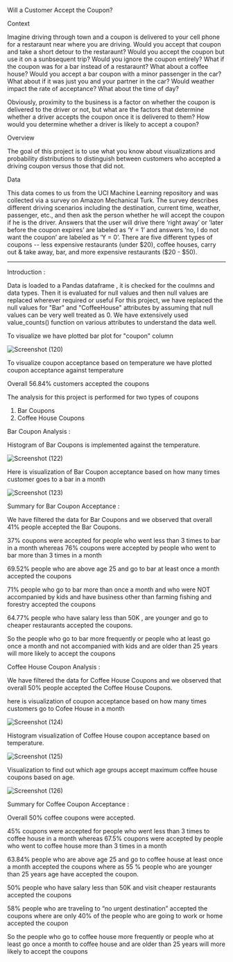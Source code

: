 Will a Customer Accept the Coupon?

Context

Imagine driving through town and a coupon is delivered to your cell phone for a restaraunt near where you are driving. Would you accept that coupon and take a short detour to the restaraunt? Would you accept the coupon but use it on a sunbsequent trip? Would you ignore the coupon entirely? What if the coupon was for a bar instead of a restaraunt? What about a coffee house? Would you accept a bar coupon with a minor passenger in the car? What about if it was just you and your partner in the car? Would weather impact the rate of acceptance? What about the time of day?

Obviously, proximity to the business is a factor on whether the coupon is delivered to the driver or not, but what are the factors that determine whether a driver accepts the coupon once it is delivered to them? How would you determine whether a driver is likely to accept a coupon?

Overview

The goal of this project is to use what you know about visualizations and probability distributions to distinguish between customers who accepted a driving coupon versus those that did not.

Data

This data comes to us from the UCI Machine Learning repository and was collected via a survey on Amazon Mechanical Turk. The survey describes different driving scenarios including the destination, current time, weather, passenger, etc., and then ask the person whether he will accept the coupon if he is the driver. Answers that the user will drive there ‘right away’ or ‘later before the coupon expires’ are labeled as ‘Y = 1’ and answers ‘no, I do not want the coupon’ are labeled as ‘Y = 0’. There are five different types of coupons -- less expensive restaurants (under $20), coffee houses, carry out & take away, bar, and more expensive restaurants ($20 - $50).

--------------------------------------------------------------------------------------------------------------------

Introduction :

Data is loaded to a Pandas dataframe , it is checked for the coulmns and data types. Then it is evaluated for null values and then null values are replaced wherever required or useful
For this project, we have replaced the null values for "Bar" and "CoffeeHouse" attributes by assuming that null values can be very well treated as 0. We have extensively used value_counts()
function on various attributes to understand the data well.

To visualize we have plotted bar plot for "coupon" column

![Screenshot (120)](https://github.com/user-attachments/assets/ca81b378-f8f3-4bc8-bc53-0e5f1705748f)


To visualize coupon acceptance based on temperature we have plotted coupon acceptance against temperature 



Overall 56.84% customers accepted the coupons

The analysis for this project is performed for two types of coupons 
 1. Bar Coupons
 2. Coffee House Coupons



Bar Coupon Analysis : 


Histogram of Bar Coupons is implemented against the temperature. 

![Screenshot (122)](https://github.com/user-attachments/assets/0bf09595-1abc-4920-8b70-d54d053da3b1)


Here is visualization of Bar Coupon acceptance based on how many times customer goes to a bar in a month

![Screenshot (123)](https://github.com/user-attachments/assets/1dcc4519-72b2-4759-a240-300bb7993940)



Summary for Bar Coupon Acceptance : 

We have filtered the data for Bar Coupons and we observed that overall 41% people accepted the Bar Coupons.

37% coupons were accepted for people who went less than 3 times to bar in a month whereas 76% coupons were accepted by people who went to bar more than 3 times in a month

69.52% people who are above age 25 and go to bar at least once a month accepted the coupons

71% people who go to bar more than once a month and who were NOT accompanied by kids and have business other than farming fishing and forestry accepted the coupons 

64.77% people who have salary less than 50K , are younger and go to cheaper restaurants accepted the coupons. 

So the people who go to bar more frequently or people who at least go once a month and not accompanied with kids and are older than 25 years will more likely to accept the coupons 



Coffee House Coupon Analysis : 


We have filtered the data for Coffee House Coupons and we observed that overall 50% people accepted the Coffee House Coupons.

here is visualization of coupon acceptance based on how many times customers go to Cofee House in a month

![Screenshot (124)](https://github.com/user-attachments/assets/6c2f2eb0-1ace-42c9-add4-e14be5818061)


Histogram visualization of Coffee House coupon acceptance based on temperature.

![Screenshot (125)](https://github.com/user-attachments/assets/02fc775e-744c-4fed-ae6b-5d22ddd84979)



Visualization to find out which age groups accept maximum coffee house coupons based on age.

![Screenshot (126)](https://github.com/user-attachments/assets/97ef038a-32e0-431d-ab92-fa97568986d6)



Summary for Coffee Coupon Acceptance : 

Overall 50% coffee coupons were accepted.

45% coupons were accepted for people who went less than 3 times to coffee house in a month whereas 67.5% coupons were accepted by people who went to coffee house more than 3 times in a month

63.84% people who are above age 25 and go to coffee house at least once a month accepted the coupons where as 55 % people who are younger than 25 years age have accepted the coupon.


50% people who have salary less than 50K and visit cheaper restaurants accepted the coupons 

58% people who are traveling to “no urgent destination” accepted the coupons where are only 40% of the people who are going to work or home accepted the coupon

So the people who go to coffee house more frequently or people who at least go once a month to coffee house and are older than 25 years will more likely to accept the coupons 








 
